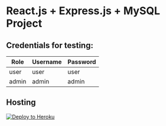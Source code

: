 # React.js + Express.js + MySQL Project

## Credentials for testing:

| Role | Username | Password |
|-|-|-|
| user | user | user |
| admin | admin| admin |

## Hosting

[![Deploy to Heroku](https://www.herokucdn.com/deploy/button.png)](https://heroku.com/deploy?template=https://github.com/roninbar/2020-09-11-vacations/tree/heroku)


